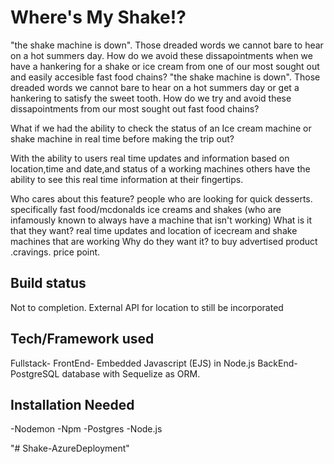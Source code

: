 

<h1>Where's My Shake!?</h1>
"the shake machine is down". Those dreaded words we cannot bare to hear on a hot summers day. How do we avoid these dissapointments when we have a hankering for a shake or ice cream from one of our most sought out and easily accesible fast food chains?
"the shake machine is down". Those dreaded words we cannot bare to hear on a hot summers day or get a hankering to satisfy the sweet tooth. How do we try and avoid these dissapointments from our most sought out fast food chains?

What if we had the ability to check the status of an Ice cream machine or shake machine in real time before making the trip out?

With the ability to users real time updates and information based on location,time and date,and status of a working machines others have the ability to see this real time information at their fingertips.


Who cares about this feature? people who are looking for quick desserts. specifically fast food/mcdonalds ice creams and shakes (who are infamously known to always have a machine that isn't working)
What is it that they want? real time updates and location of icecream and shake machines that are working
Why do they want it? to buy advertised product .cravings. price point.


<h2>Build status</h2>
Not to completion. External API for location to still be incorporated

<h2>Tech/Framework used</h2>

Fullstack- 
FrontEnd- Embedded Javascript (EJS) in Node.js
BackEnd- PostgreSQL database with Sequelize as ORM.




<h2>Installation Needed</h2>
-Nodemon
-Npm 
-Postgres
-Node.js

"# Shake-AzureDeployment" 
